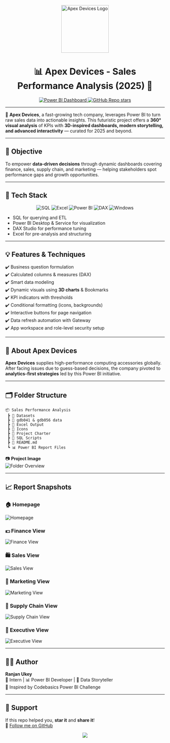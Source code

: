 <p align="center">
  <img src="https://img.icons8.com/clouds/500/analytics.png" alt="Apex Devices Logo" width="150"/>
</p>

<h1 align="center">📊 Apex Devices - Sales Performance Analysis (2025) 🚀</h1>

<p align="center">
  <a href="https://app.powerbi.com/view">
    <img src="https://img.shields.io/badge/PowerBI-Dashboard-blue?style=for-the-badge&logo=powerbi" alt="Power BI Dashboard"/>
  </a>
  <a href="https://github.com/ranjanukey/Sales-Performance-Analysis">
    <img src="https://img.shields.io/github/stars/ranjanukey/Sales-Performance-Analysis?style=for-the-badge" alt="GitHub Repo stars"/>
  </a>
</p>

---

📌 **Apex Devices**, a fast-growing tech company, leverages Power BI to turn raw sales data into actionable insights. This futuristic project offers a **360° visual analysis** of KPIs with **3D-inspired dashboards, modern storytelling, and advanced interactivity** — curated for 2025 and beyond.

---

## 🎯 Objective

To empower **data-driven decisions** through dynamic dashboards covering finance, sales, supply chain, and marketing — helping stakeholders spot performance gaps and growth opportunities.

---

## 🧰 Tech Stack

<p align="center">
  <img src="https://img.icons8.com/color/48/sql.png" title="SQL"/>
  <img src="https://img.icons8.com/color/48/microsoft-excel-2019.png" title="Excel"/>
  <img src="https://img.icons8.com/color/48/power-bi.png" title="Power BI"/>
  <img src="https://img.icons8.com/external-outline-juicy-fish/48/external-dax-programming-and-coding-outline-outline-juicy-fish.png" title="DAX"/>
  <img src="https://img.icons8.com/color/48/windows-10.png" title="Windows"/>
</p>

- SQL for querying and ETL
- Power BI Desktop & Service for visualization
- DAX Studio for performance tuning
- Excel for pre-analysis and structuring

---

## 💡 Features & Techniques

✔️ Business question formulation  
✔️ Calculated columns & measures (DAX)  
✔️ Smart data modeling  
✔️ Dynamic visuals using **3D charts** & Bookmarks  
✔️ KPI indicators with thresholds  
✔️ Conditional formatting (icons, backgrounds)  
✔️ Interactive buttons for page navigation  
✔️ Data refresh automation with Gateway  
✔️ App workspace and role-level security setup

---

## 🏢 About Apex Devices

**Apex Devices** supplies high-performance computing accessories globally. After facing issues due to guess-based decisions, the company pivoted to **analytics-first strategies** led by this Power BI initiative.

---

## 🗂️ Folder Structure

```
📦 Sales Performance Analysis
 ┣ 📂 Datasets
 ┣ 📂 gdb041 & gdb056 data
 ┣ 📂 Excel Output
 ┣ 📂 Icons
 ┣ 📂 Project Charter
 ┣ 📂 SQL Scripts
 ┣ 📜 README.md
 ┗ 📊 Power BI Report Files
```

📷 **Project Image**  
![Folder Overview](03320f76-3ff9-4538-970c-149c151be85c.png)

---

## 📈 Report Snapshots

### 🏠 Homepage
![Homepage](https://github.com/ranjanukey/Sales-Performance-Analysis/blob/master/Power%20Bi/Preview%20of%20power%20bi_page-0001.jpg)

### 💵 Finance View
![Finance View](https://github.com/ranjanukey/Sales-Performance-Analysis/blob/master/Power%20Bi/Preview%20of%20power%20bi_page-0002.jpg)

### 🛍️ Sales View
![Sales View](https://github.com/ranjanukey/Sales-Performance-Analysis/blob/03f7b6e8c0fffe857bbf134c035be693d5be330d/Power%20Bi/Preview%20of%20power%20bi_page-0003.jpg)

### 📣 Marketing View
![Marketing View](https://github.com/ranjanukey/Sales-Performance-Analysis/blob/master/Power%20Bi/Preview%20of%20power%20bi_page-0004.jpg)

### 🚛 Supply Chain View
![Supply Chain View](https://github.com/ranjanukey/Sales-Performance-Analysis/blob/master/Power%20Bi/Preview%20of%20power%20bi_page-0005.jpg)

### 👤 Executive View
![Executive View](https://github.com/ranjanukey/Sales-Performance-Analysis/blob/master/Power%20Bi/Preview%20of%20power%20bi_page-0006.jpg)

---

## 🙋‍♂️ Author

**Ranjan Ukey**  
📍 Intern | 📊 Power BI Developer | 🎨 Data Storyteller  
🌟 Inspired by Codebasics Power BI Challenge

---

## 🌟 Support

If this repo helped you, **star it** and **share it**!  
🔗 [Follow me on GitHub](https://github.com/ranjanukey)

<p align="center">
  <img src="https://img.icons8.com/nolan/64/github.png"/>
</p>
